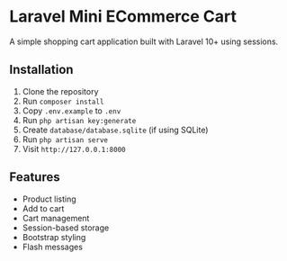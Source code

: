 # Laravel Mini ECommerce Cart

A simple shopping cart application built with Laravel 10+ using sessions.

## Installation

1. Clone the repository
2. Run `composer install`
3. Copy `.env.example` to `.env`
4. Run `php artisan key:generate`
5. Create `database/database.sqlite` (if using SQLite)
6. Run `php artisan serve`
7. Visit `http://127.0.0.1:8000`

## Features

- Product listing
- Add to cart
- Cart management
- Session-based storage
- Bootstrap styling
- Flash messages